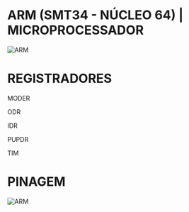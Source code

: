 # ARM (SMT34 - NÚCLEO 64) | MICROPROCESSADOR
![ARM](https://i.imgur.com/IiONPyd.jpeg)

# REGISTRADORES

MODER

ODR

IDR

PUPDR

TIM


# PINAGEM
![ARM](https://i.imgur.com/W6CxsfE.png)
